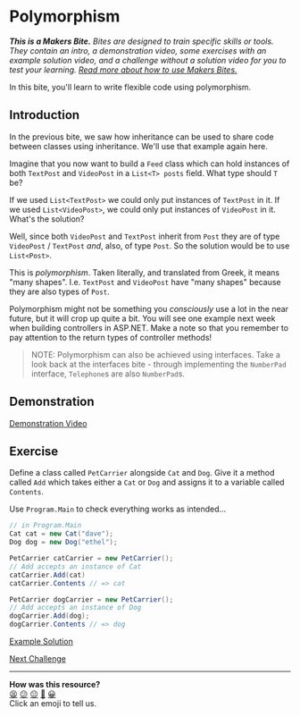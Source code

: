 # Polymorphism

_**This is a Makers Bite.** Bites are designed to train specific skills or
tools. They contain an intro, a demonstration video, some exercises with an
example solution video, and a challenge without a solution video for you to test
your learning. [Read more about how to use Makers
Bites.](https://github.com/makersacademy/course/blob/main/labels/bites.md)_

In this bite, you'll learn to write flexible code using polymorphism.

## Introduction

In the previous bite, we saw how inheritance can be used to share code between classes using inheritance. We'll use that example again here.

Imagine that you now want to build a `Feed` class which can hold instances of both `TextPost` and `VideoPost` in a `List<T> posts` field. What type should `T` be?

If we used `List<TextPost>` we could only put instances of `TextPost` in it. If we used `List<VideoPost>`, we could only put instances of `VideoPost` in it. What's the solution?

Well, since both `VideoPost` and `TextPost` inherit from `Post` they are of type `VideoPost` / `TextPost` _and_, also, of type `Post`. So the solution would be to use `List<Post>`.

This is _polymorphism_. Taken literally, and translated from Greek, it means "many shapes".  I.e. `TextPost` and `VideoPost` have "many shapes" because they are also types of `Post`.

Polymorphism might not be something you _consciously_ use a lot in the near future, but it will crop up quite a bit. You will see one example next week when building controllers in ASP.NET. Make a note so that you remember to pay attention to the return types of controller methods!

> NOTE: Polymorphism can also be achieved using interfaces. Take a look back at the interfaces bite - through implementing the `NumberPad` interface, `Telephone`s are also `NumberPad`s.

## Demonstration

[Demonstration Video]()

## Exercise

Define a class called `PetCarrier` alongside `Cat` and `Dog`. Give it a method called `Add` which takes either a `Cat` or `Dog` and assigns it to a variable called `Contents`.

Use `Program.Main` to check everything works as intended...

```cs
// in Program.Main
Cat cat = new Cat("dave");
Dog dog = new Dog("ethel");

PetCarrier catCarrier = new PetCarrier();
// Add accepts an instance of Cat
catCarrier.Add(cat)
catCarrier.Contents // => cat

PetCarrier dogCarrier = new PetCarrier();
// Add accepts an instance of Dog
dogCarrier.Add(dog);
dogCarrier.Contents // => dog
```

[Example Solution]()


[Next Challenge](16_tdd_bite.md)

<!-- BEGIN GENERATED SECTION DO NOT EDIT -->

---

**How was this resource?**  
[😫](https://airtable.com/shrUJ3t7KLMqVRFKR?prefill_Repository=makersacademy%2Fcsharp-fundamentals&prefill_File=bites%2F15_polymorphism_bite.md&prefill_Sentiment=😫) [😕](https://airtable.com/shrUJ3t7KLMqVRFKR?prefill_Repository=makersacademy%2Fcsharp-fundamentals&prefill_File=bites%2F15_polymorphism_bite.md&prefill_Sentiment=😕) [😐](https://airtable.com/shrUJ3t7KLMqVRFKR?prefill_Repository=makersacademy%2Fcsharp-fundamentals&prefill_File=bites%2F15_polymorphism_bite.md&prefill_Sentiment=😐) [🙂](https://airtable.com/shrUJ3t7KLMqVRFKR?prefill_Repository=makersacademy%2Fcsharp-fundamentals&prefill_File=bites%2F15_polymorphism_bite.md&prefill_Sentiment=🙂) [😀](https://airtable.com/shrUJ3t7KLMqVRFKR?prefill_Repository=makersacademy%2Fcsharp-fundamentals&prefill_File=bites%2F15_polymorphism_bite.md&prefill_Sentiment=😀)  
Click an emoji to tell us.

<!-- END GENERATED SECTION DO NOT EDIT -->
